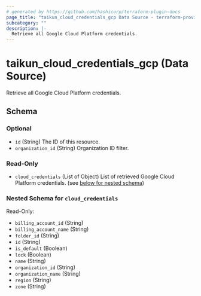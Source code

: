 ```yaml
---
# generated by https://github.com/hashicorp/terraform-plugin-docs
page_title: "taikun_cloud_credentials_gcp Data Source - terraform-provider-taikun"
subcategory: ""
description: |-
  Retrieve all Google Cloud Platform credentials.
---
```


# taikun_cloud_credentials_gcp (Data Source)

Retrieve all Google Cloud Platform credentials.



<!-- schema generated by tfplugindocs -->
## Schema

### Optional

- `id` (String) The ID of this resource.
- `organization_id` (String) Organization ID filter.

### Read-Only

- `cloud_credentials` (List of Object) List of retrieved Google Cloud Platform credentials. (see [below for nested schema](#nestedatt--cloud_credentials))

<a id="nestedatt--cloud_credentials"></a>
### Nested Schema for `cloud_credentials`

Read-Only:

- `billing_account_id` (String)
- `billing_account_name` (String)
- `folder_id` (String)
- `id` (String)
- `is_default` (Boolean)
- `lock` (Boolean)
- `name` (String)
- `organization_id` (String)
- `organization_name` (String)
- `region` (String)
- `zone` (String)


